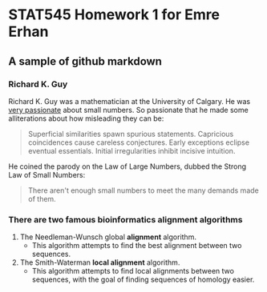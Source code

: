 # STAT545 Homework 1 for Emre Erhan

## A sample of github markdown

### Richard K. Guy

Richard K. Guy was a mathematician at the University of Calgary. He was [very passionate](https://www.maa.org/sites/default/files/pdf/upload_library/22/Ford/Guy697-712.pdf) about small numbers. So passionate that he made some alliterations about how misleading they can be:

> Superficial similarities spawn spurious statements.
> Capricious coincidences cause careless conjectures.
> Early exceptions eclipse eventual essentials.
> Initial irregularities inhibit incisive intuition.

He coined the parody on the Law of Large Numbers, dubbed the Strong Law of Small Numbers:

> There aren't enough small numbers to meet the many demands made of them.

### There are two famous bioinformatics alignment algorithms

1. The Needleman-Wunsch global **alignment** algorithm.
    * This algorithm attempts to find the best alignment between two sequences.
2. The Smith-Waterman **local alignment** algorithm.
    * This algorithm attempts to find local alignments between two sequences, with the goal of finding sequences of homology easier.
